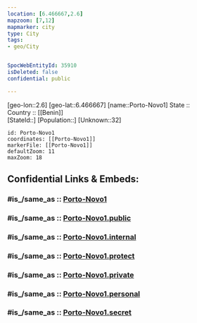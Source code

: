 ```yaml
---
location: [6.466667,2.6] 
mapzoom: [7,12] 
mapmarker: city 
type: City
tags:
- geo/City


SpocWebEntityId: 35910
isDeleted: false
confidential: public

---
```

[geo-lon::2.6] 
[geo-lat::6.466667] 
[name::Porto-Novo1] 
State ::  
Country :: [[Benin]]  
[StateId::] 
[Population::] 
[Unknown::32] 


```leaflet
id: Porto-Novo1
coordinates: [[Porto-Novo1]] 
markerFile: [[Porto-Novo1]] 
defaultZoom: 11 
maxZoom: 18
```


## Confidential Links & Embeds: 

### #is_/same_as :: [Porto-Novo1](/_Standards/Earth/Continent/Africa/Africa~West/Benin/Departements~Benin/Ouémé/City/Porto-Novo1.md) 

### #is_/same_as :: [Porto-Novo1.public](/_public/Earth/Continent/Africa/Africa~West/Benin/Departements~Benin/Ouémé/City/Porto-Novo1.public.md) 

### #is_/same_as :: [Porto-Novo1.internal](/_internal/Earth/Continent/Africa/Africa~West/Benin/Departements~Benin/Ouémé/City/Porto-Novo1.internal.md) 

### #is_/same_as :: [Porto-Novo1.protect](/_protect/Earth/Continent/Africa/Africa~West/Benin/Departements~Benin/Ouémé/City/Porto-Novo1.protect.md) 

### #is_/same_as :: [Porto-Novo1.private](/_private/Earth/Continent/Africa/Africa~West/Benin/Departements~Benin/Ouémé/City/Porto-Novo1.private.md) 

### #is_/same_as :: [Porto-Novo1.personal](/_personal/Earth/Continent/Africa/Africa~West/Benin/Departements~Benin/Ouémé/City/Porto-Novo1.personal.md) 

### #is_/same_as :: [Porto-Novo1.secret](/_secret/Earth/Continent/Africa/Africa~West/Benin/Departements~Benin/Ouémé/City/Porto-Novo1.secret.md)

